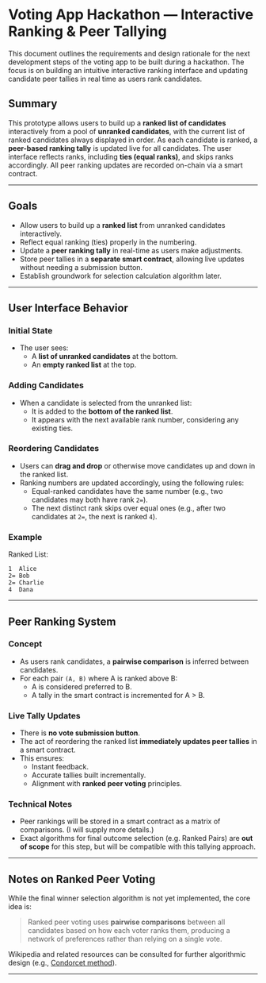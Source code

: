 # Voting App Hackathon — Interactive Ranking & Peer Tallying

This document outlines the requirements and design rationale for the next development steps of the voting app to be built during a hackathon. The focus is on building an intuitive interactive ranking interface and updating candidate peer tallies in real time as users rank candidates.

## Summary

This prototype allows users to build up a **ranked list of candidates** interactively from a pool of **unranked candidates**, with the current list of ranked candidates always displayed in order. As each candidate is ranked, a **peer-based ranking tally** is updated live for all candidates. The user interface reflects ranks, including **ties (equal ranks)**, and skips ranks accordingly. All peer ranking updates are recorded on-chain via a smart contract.

---

## Goals

- Allow users to build up a **ranked list** from unranked candidates interactively.
- Reflect equal ranking (ties) properly in the numbering.
- Update a **peer ranking tally** in real-time as users make adjustments.
- Store peer tallies in a **separate smart contract**, allowing live updates without needing a submission button.
- Establish groundwork for selection calculation algorithm later.

---

## User Interface Behavior

### Initial State

- The user sees:
  - A **list of unranked candidates** at the bottom.
  - An **empty ranked list** at the top.

### Adding Candidates

- When a candidate is selected from the unranked list:
  - It is added to the **bottom of the ranked list**.
  - It appears with the next available rank number, considering any existing ties.

### Reordering Candidates

- Users can **drag and drop** or otherwise move candidates up and down in the ranked list.
- Ranking numbers are updated accordingly, using the following rules:
  - Equal-ranked candidates have the same number (e.g., two candidates may both have rank `2=`).
  - The next distinct rank skips over equal ones (e.g., after two candidates at `2=`, the next is ranked `4`).

### Example

Ranked List:

```text
1  Alice  
2= Bob  
2= Charlie  
4  Dana
```

---

## Peer Ranking System

### Concept

- As users rank candidates, a **pairwise comparison** is inferred between candidates.
- For each pair `(A, B)` where A is ranked above B:
  - A is considered preferred to B.
  - A tally in the smart contract is incremented for A > B.

### Live Tally Updates

- There is **no vote submission button**.
- The act of reordering the ranked list **immediately updates peer tallies** in a smart contract.
- This ensures:
  - Instant feedback.
  - Accurate tallies built incrementally.
  - Alignment with **ranked peer voting** principles.

### Technical Notes

- Peer rankings will be stored in a smart contract as a matrix of comparisons. (I will supply more details.)
- Exact algorithms for final outcome selection (e.g. Ranked Pairs) are **out of scope** for this step, but will be compatible with this tallying approach.

---

## Notes on Ranked Peer Voting

While the final winner selection algorithm is not yet implemented, the core idea is:

> Ranked peer voting uses **pairwise comparisons** between all candidates based on how each voter ranks them, producing a network of preferences rather than relying on a single vote.

Wikipedia and related resources can be consulted for further algorithmic design (e.g., [Condorcet method](https://en.wikipedia.org/wiki/Condorcet_method)).

---
